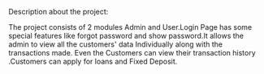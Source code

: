 Description about the project:

The project consists of 2 modules Admin and User.Login Page has some special features like forgot password and show password.It allows the admin to view all the customers' data Individually along with the transactions made.
Even the Customers can view their transaction history .Customers can apply for loans and Fixed Deposit.
